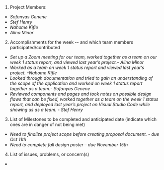 1) Project Members:

* *Sofanyas Genene*  
* *Stef Henry*  
* *Nahome Kifle*  
* *Alina Minor*

2) Accomplishments for the week \-- and which team members participated/contributed

* *Set up a Zoom meeting for our team, worked together as a team on our week 1 status report, and viewed last year’s project.– Alina Minor*  
* *Worked as a team on week 1 status report and viewed last year’s project. \-Nahome Kifle*  
* *Looked through documentation and tried to gain an understanding of the scope of the application and worked on week 1 status report together as a team.- Sofanyas Genene*  
* *Reviewed components and pages and took notes on possible design flaws that can be fixed, worked together as a team on the week 1 status report, and deployed last year’s project on Visual Studio Code while showing us as a team. \- Stef Henry* 

	

3) List of Milestones to be completed and anticipated date (indicate which ones are in danger of not being met) 

* *Need to finalize project scope before creating proposal document. \- due Oct 11th*  
* *Need to complete fall design poster – due November 15th*

4) List of issues, problems, or concern(s)

*   
  